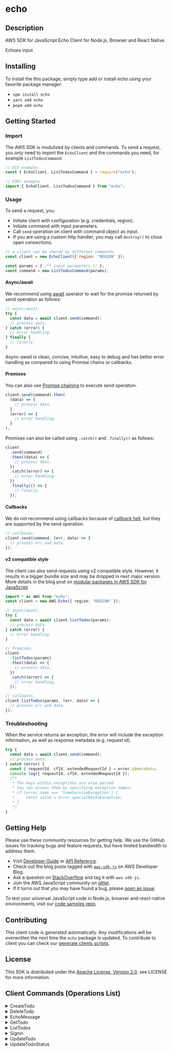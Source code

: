 <!-- generated file, do not edit directly -->

# echo

## Description

AWS SDK for JavaScript Echo Client for Node.js, Browser and React Native.

Echoes input

## Installing
To install the this package, simply type add or install echo
using your favorite package manager:
- `npm install echo`
- `yarn add echo`
- `pnpm add echo`

## Getting Started

### Import

The AWS SDK is modulized by clients and commands.
To send a request, you only need to import the `EchoClient` and
the commands you need, for example `ListTodosCommand`:

```js
// ES5 example
const { EchoClient, ListTodosCommand } = require("echo");
```

```ts
// ES6+ example
import { EchoClient, ListTodosCommand } from "echo";
```

### Usage

To send a request, you:

- Initiate client with configuration (e.g. credentials, region).
- Initiate command with input parameters.
- Call `send` operation on client with command object as input.
- If you are using a custom http handler, you may call `destroy()` to close open connections.

```js
// a client can be shared by different commands.
const client = new EchoClient({ region: "REGION" });

const params = { /** input parameters */ };
const command = new ListTodosCommand(params);
```

#### Async/await

We recommend using [await](https://developer.mozilla.org/en-US/docs/Web/JavaScript/Reference/Operators/await)
operator to wait for the promise returned by send operation as follows:

```js
// async/await.
try {
  const data = await client.send(command);
  // process data.
} catch (error) {
  // error handling.
} finally {
  // finally.
}
```

Async-await is clean, concise, intuitive, easy to debug and has better error handling
as compared to using Promise chains or callbacks.

#### Promises

You can also use [Promise chaining](https://developer.mozilla.org/en-US/docs/Web/JavaScript/Guide/Using_promises#chaining)
to execute send operation.

```js
client.send(command).then(
  (data) => {
    // process data.
  },
  (error) => {
    // error handling.
  }
);
```

Promises can also be called using `.catch()` and `.finally()` as follows:

```js
client
  .send(command)
  .then((data) => {
    // process data.
  })
  .catch((error) => {
    // error handling.
  })
  .finally(() => {
    // finally.
  });
```

#### Callbacks

We do not recommend using callbacks because of [callback hell](http://callbackhell.com/),
but they are supported by the send operation.

```js
// callbacks.
client.send(command, (err, data) => {
  // process err and data.
});
```

#### v2 compatible style

The client can also send requests using v2 compatible style.
However, it results in a bigger bundle size and may be dropped in next major version. More details in the blog post
on [modular packages in AWS SDK for JavaScript](https://aws.amazon.com/blogs/developer/modular-packages-in-aws-sdk-for-javascript/)

```ts
import * as AWS from "echo";
const client = new AWS.Echo({ region: "REGION" });

// async/await.
try {
  const data = await client.listTodos(params);
  // process data.
} catch (error) {
  // error handling.
}

// Promises.
client
  .listTodos(params)
  .then((data) => {
    // process data.
  })
  .catch((error) => {
    // error handling.
  });

// callbacks.
client.listTodos(params, (err, data) => {
  // process err and data.
});
```

### Troubleshooting

When the service returns an exception, the error will include the exception information,
as well as response metadata (e.g. request id).

```js
try {
  const data = await client.send(command);
  // process data.
} catch (error) {
  const { requestId, cfId, extendedRequestId } = error.$$metadata;
  console.log({ requestId, cfId, extendedRequestId });
  /**
   * The keys within exceptions are also parsed.
   * You can access them by specifying exception names:
   * if (error.name === 'SomeServiceException') {
   *     const value = error.specialKeyInException;
   * }
   */
}
```

## Getting Help

Please use these community resources for getting help.
We use the GitHub issues for tracking bugs and feature requests, but have limited bandwidth to address them.

- Visit [Developer Guide](https://docs.aws.amazon.com/sdk-for-javascript/v3/developer-guide/welcome.html)
  or [API Reference](https://docs.aws.amazon.com/AWSJavaScriptSDK/v3/latest/index.html).
- Check out the blog posts tagged with [`aws-sdk-js`](https://aws.amazon.com/blogs/developer/tag/aws-sdk-js/)
  on AWS Developer Blog.
- Ask a question on [StackOverflow](https://stackoverflow.com/questions/tagged/aws-sdk-js) and tag it with `aws-sdk-js`.
- Join the AWS JavaScript community on [gitter](https://gitter.im/aws/aws-sdk-js-v3).
- If it turns out that you may have found a bug, please [open an issue](https://github.com/aws/aws-sdk-js-v3/issues/new/choose).

To test your universal JavaScript code in Node.js, browser and react-native environments,
visit our [code samples repo](https://github.com/aws-samples/aws-sdk-js-tests).

## Contributing

This client code is generated automatically. Any modifications will be overwritten the next time the `echo` package is updated.
To contribute to client you can check our [generate clients scripts](https://github.com/aws/aws-sdk-js-v3/tree/main/scripts/generate-clients).

## License

This SDK is distributed under the
[Apache License, Version 2.0](http://www.apache.org/licenses/LICENSE-2.0),
see LICENSE for more information.
## Client Commands (Operations List)

<details>
<summary>
CreateTodo
</summary>

[Command API Reference](https://docs.aws.amazon.com/AWSJavaScriptSDK/v3/latest/clients/client-echo/classes/createtodocommand.html) / [Input](https://docs.aws.amazon.com/AWSJavaScriptSDK/v3/latest/clients/client-echo/interfaces/createtodocommandinput.html) / [Output](https://docs.aws.amazon.com/AWSJavaScriptSDK/v3/latest/clients/client-echo/interfaces/createtodocommandoutput.html)
</details>
<details>
<summary>
DeleteTodo
</summary>

[Command API Reference](https://docs.aws.amazon.com/AWSJavaScriptSDK/v3/latest/clients/client-echo/classes/deletetodocommand.html) / [Input](https://docs.aws.amazon.com/AWSJavaScriptSDK/v3/latest/clients/client-echo/interfaces/deletetodocommandinput.html) / [Output](https://docs.aws.amazon.com/AWSJavaScriptSDK/v3/latest/clients/client-echo/interfaces/deletetodocommandoutput.html)
</details>
<details>
<summary>
EchoMessage
</summary>

[Command API Reference](https://docs.aws.amazon.com/AWSJavaScriptSDK/v3/latest/clients/client-echo/classes/echomessagecommand.html) / [Input](https://docs.aws.amazon.com/AWSJavaScriptSDK/v3/latest/clients/client-echo/interfaces/echomessagecommandinput.html) / [Output](https://docs.aws.amazon.com/AWSJavaScriptSDK/v3/latest/clients/client-echo/interfaces/echomessagecommandoutput.html)
</details>
<details>
<summary>
GetTodo
</summary>

[Command API Reference](https://docs.aws.amazon.com/AWSJavaScriptSDK/v3/latest/clients/client-echo/classes/gettodocommand.html) / [Input](https://docs.aws.amazon.com/AWSJavaScriptSDK/v3/latest/clients/client-echo/interfaces/gettodocommandinput.html) / [Output](https://docs.aws.amazon.com/AWSJavaScriptSDK/v3/latest/clients/client-echo/interfaces/gettodocommandoutput.html)
</details>
<details>
<summary>
ListTodos
</summary>

[Command API Reference](https://docs.aws.amazon.com/AWSJavaScriptSDK/v3/latest/clients/client-echo/classes/listtodoscommand.html) / [Input](https://docs.aws.amazon.com/AWSJavaScriptSDK/v3/latest/clients/client-echo/interfaces/listtodoscommandinput.html) / [Output](https://docs.aws.amazon.com/AWSJavaScriptSDK/v3/latest/clients/client-echo/interfaces/listtodoscommandoutput.html)
</details>
<details>
<summary>
Signin
</summary>

[Command API Reference](https://docs.aws.amazon.com/AWSJavaScriptSDK/v3/latest/clients/client-echo/classes/signincommand.html) / [Input](https://docs.aws.amazon.com/AWSJavaScriptSDK/v3/latest/clients/client-echo/interfaces/signincommandinput.html) / [Output](https://docs.aws.amazon.com/AWSJavaScriptSDK/v3/latest/clients/client-echo/interfaces/signincommandoutput.html)
</details>
<details>
<summary>
UpdateTodo
</summary>

[Command API Reference](https://docs.aws.amazon.com/AWSJavaScriptSDK/v3/latest/clients/client-echo/classes/updatetodocommand.html) / [Input](https://docs.aws.amazon.com/AWSJavaScriptSDK/v3/latest/clients/client-echo/interfaces/updatetodocommandinput.html) / [Output](https://docs.aws.amazon.com/AWSJavaScriptSDK/v3/latest/clients/client-echo/interfaces/updatetodocommandoutput.html)
</details>
<details>
<summary>
UpdateTodoStatus
</summary>

[Command API Reference](https://docs.aws.amazon.com/AWSJavaScriptSDK/v3/latest/clients/client-echo/classes/updatetodostatuscommand.html) / [Input](https://docs.aws.amazon.com/AWSJavaScriptSDK/v3/latest/clients/client-echo/interfaces/updatetodostatuscommandinput.html) / [Output](https://docs.aws.amazon.com/AWSJavaScriptSDK/v3/latest/clients/client-echo/interfaces/updatetodostatuscommandoutput.html)
</details>
